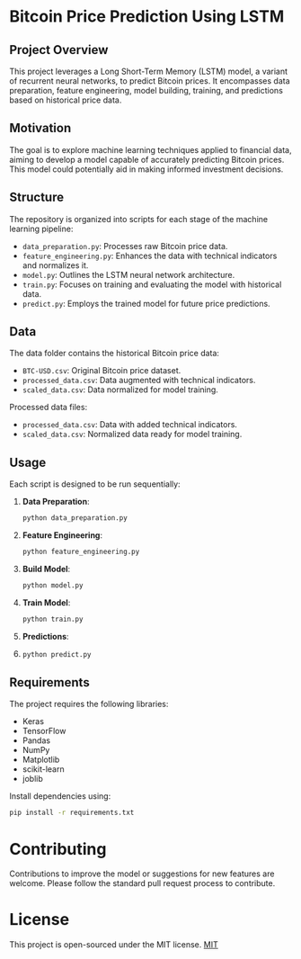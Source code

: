 # Bitcoin Price Prediction Using LSTM

## Project Overview
This project leverages a Long Short-Term Memory (LSTM) model, a variant of recurrent neural networks, to predict Bitcoin prices. It encompasses data preparation, feature engineering, model building, training, and predictions based on historical price data.

## Motivation
The goal is to explore machine learning techniques applied to financial data, aiming to develop a model capable of accurately predicting Bitcoin prices. This model could potentially aid in making informed investment decisions.

## Structure
The repository is organized into scripts for each stage of the machine learning pipeline:

- `data_preparation.py`: Processes raw Bitcoin price data.
- `feature_engineering.py`: Enhances the data with technical indicators and normalizes it.
- `model.py`: Outlines the LSTM neural network architecture.
- `train.py`: Focuses on training and evaluating the model with historical data.
- `predict.py`: Employs the trained model for future price predictions.

## Data
The data folder contains the historical Bitcoin price data:
- `BTC-USD.csv`: Original Bitcoin price dataset.
- `processed_data.csv`: Data augmented with technical indicators.
- `scaled_data.csv`: Data normalized for model training.

Processed data files:
- `processed_data.csv`: Data with added technical indicators.
- `scaled_data.csv`: Normalized data ready for model training.

## Usage
Each script is designed to be run sequentially:

1. **Data Preparation**:
   ```bash
   python data_preparation.py
    ```
2. **Feature Engineering**:
   ```bash
   python feature_engineering.py
     ```
3. **Build Model**:
   ```bash
   python model.py
     ```
4. **Train Model**:
   ```bash
   python train.py
     ```
5. **Predictions**:
6. ```bash
   python predict.py
     ```

## Requirements
The project requires the following libraries:
- Keras
- TensorFlow
- Pandas
- NumPy
- Matplotlib
- scikit-learn
- joblib

Install dependencies using:
```bash
pip install -r requirements.txt
```


# Contributing
Contributions to improve the model or suggestions for new features are welcome. Please follow the standard pull request process to contribute.

# License
This project is open-sourced under the MIT license.
[MIT](https://choosealicense.com/licenses/mit/)